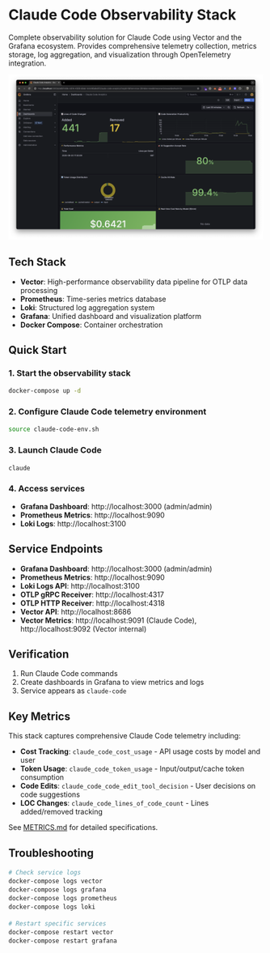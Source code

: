 # Claude Code Observability Stack

Complete observability solution for Claude Code using Vector and the Grafana ecosystem. Provides comprehensive telemetry collection, metrics storage, log aggregation, and visualization through OpenTelemetry integration.

![Preview](assets/preview.png)

## Tech Stack

- **Vector**: High-performance observability data pipeline for OTLP data processing
- **Prometheus**: Time-series metrics database
- **Loki**: Structured log aggregation system  
- **Grafana**: Unified dashboard and visualization platform
- **Docker Compose**: Container orchestration

## Quick Start

### 1. Start the observability stack
```bash
docker-compose up -d
```

### 2. Configure Claude Code telemetry environment
```bash
source claude-code-env.sh
```

### 3. Launch Claude Code
```bash
claude
```

### 4. Access services
- **Grafana Dashboard**: http://localhost:3000 (admin/admin)
- **Prometheus Metrics**: http://localhost:9090
- **Loki Logs**: http://localhost:3100

## Service Endpoints
- **Grafana Dashboard**: http://localhost:3000 (admin/admin)
- **Prometheus Metrics**: http://localhost:9090
- **Loki Logs API**: http://localhost:3100
- **OTLP gRPC Receiver**: http://localhost:4317
- **OTLP HTTP Receiver**: http://localhost:4318
- **Vector API**: http://localhost:8686
- **Vector Metrics**: http://localhost:9091 (Claude Code), http://localhost:9092 (Vector internal)

## Verification
1. Run Claude Code commands
2. Create dashboards in Grafana to view metrics and logs
3. Service appears as `claude-code`

## Key Metrics

This stack captures comprehensive Claude Code telemetry including:

- **Cost Tracking**: `claude_code_cost_usage` - API usage costs by model and user
- **Token Usage**: `claude_code_token_usage` - Input/output/cache token consumption  
- **Code Edits**: `claude_code_code_edit_tool_decision` - User decisions on code suggestions
- **LOC Changes**: `claude_code_lines_of_code_count` - Lines added/removed tracking

See [METRICS.md](METRICS.md) for detailed specifications.

## Troubleshooting
```bash
# Check service logs
docker-compose logs vector
docker-compose logs grafana
docker-compose logs prometheus
docker-compose logs loki

# Restart specific services
docker-compose restart vector
docker-compose restart grafana
```
